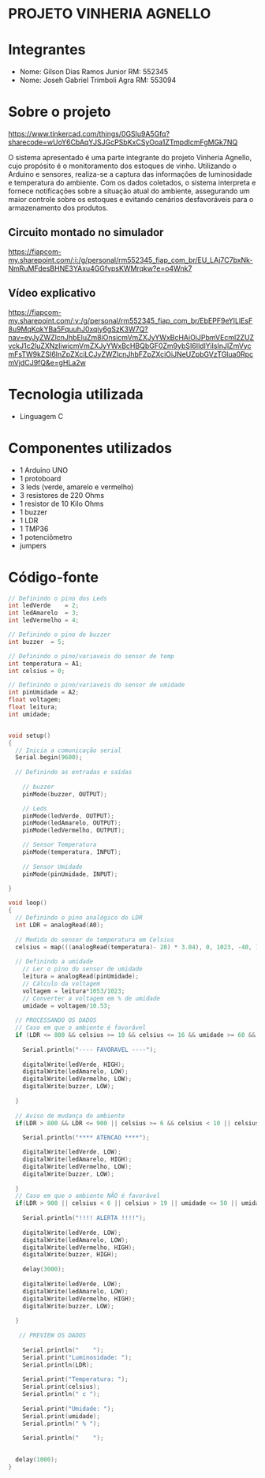 # PROJETO VINHERIA AGNELLO
# Integrantes
- Nome: Gilson Dias Ramos Junior      RM: 552345 
- Nome: Joseh Gabriel Trimboli Agra   RM: 553094

# Sobre o projeto

https://www.tinkercad.com/things/0GSlu9A5Gfq?sharecode=wUoY6CbAqYJSJGcPSbKxCSyOoa1ZTmpdIcmFgMGk7NQ

O sistema apresentado é uma parte integrante do projeto Vinheria Agnello, cujo propósito é o monitoramento dos estoques de vinho. Utilizando o Arduino e sensores, realiza-se a captura das informações de luminosidade e temperatura do ambiente. Com os dados coletados, o sistema interpreta e fornece notificações sobre a situação atual do ambiente, assegurando um maior controle sobre os estoques e evitando cenários desfavoráveis para o armazenamento dos produtos.

## Circuito montado no simulador
https://fiapcom-my.sharepoint.com/:i:/g/personal/rm552345_fiap_com_br/EU_LAj7C7bxNk-NmRuMFdesBHNE3YAxu4GGfvpsKWMrqkw?e=o4Wnk7

## Vídeo explicativo
https://fiapcom-my.sharepoint.com/:v:/g/personal/rm552345_fiap_com_br/EbEPF9eYILlEsF8u9MqKqkYBa5FquuhJ0xqiy6gSzK3W7Q?nav=eyJyZWZlcnJhbEluZm8iOnsicmVmZXJyYWxBcHAiOiJPbmVEcml2ZUZvckJ1c2luZXNzIiwicmVmZXJyYWxBcHBQbGF0Zm9ybSI6IldlYiIsInJlZmVycmFsTW9kZSI6InZpZXciLCJyZWZlcnJhbFZpZXciOiJNeUZpbGVzTGlua0RpcmVjdCJ9fQ&e=gHLa2w

# Tecnologia utilizada
- Linguagem C

# Componentes utilizados
- 1 Arduino UNO
- 1 protoboard
- 3 leds (verde, amarelo e vermelho)
- 3 resistores de 220 Ohms
- 1 resistor de 10 Kilo Ohms
- 1 buzzer
- 1 LDR
- 1 TMP36
- 1 potenciômetro
- jumpers

# Código-fonte

```c
// Definindo o pino dos Leds
int ledVerde 	= 2;
int ledAmarelo 	= 3;
int ledVermelho = 4;

// Definindo o pino do buzzer
int buzzer 	= 5;

// Definindo o pino/variaveis do sensor de temp
int temperatura = A1;
int celsius = 0;

// Definindo o pino/variaveis do sensor de umidade
int pinUmidade = A2;
float voltagem;
float leitura;
int umidade;


void setup()
{
  // Inicia a comunicação serial
  Serial.begin(9600);
  
  // Definindo as entradas e saídas
  
    // buzzer
    pinMode(buzzer, OUTPUT);

    // Leds
    pinMode(ledVerde, OUTPUT);
    pinMode(ledAmarelo, OUTPUT);
    pinMode(ledVermelho, OUTPUT);

    // Sensor Temperatura
    pinMode(temperatura, INPUT);
  
  	// Sensor Umidade 
  	pinMode(pinUmidade, INPUT);
  
}

void loop()
{
  // Definindo o pino analógico do LDR
  int LDR = analogRead(A0);
  
  // Medida do sensor de temperatura em Celsius
  celsius = map(((analogRead(temperatura)- 20) * 3.04), 0, 1023, -40, 125);
  
  // Definindo a umidade
  	// Ler o pino do sensor de umidade
    leitura = analogRead(pinUmidade);
  	// Cálculo da voltagem
  	voltagem = leitura*1053/1023;
  	// Converter a voltagem em % de umidade
  	umidade = voltagem/10.53;
  
  // PROCESSANDO OS DADOS
  // Caso em que o ambiente é favorável
  if (LDR <= 800 && celsius >= 10 && celsius <= 16 && umidade >= 60 && umidade <= 80){
    
    Serial.println("---- FAVORAVEL ----");
    
    digitalWrite(ledVerde, HIGH);
    digitalWrite(ledAmarelo, LOW);
    digitalWrite(ledVermelho, LOW);
    digitalWrite(buzzer, LOW);
    
  }
  
  // Aviso de mudança do ambiente
  if(LDR > 800 && LDR <= 900 || celsius >= 6 && celsius < 10 || celsius <= 19 && celsius > 16 || umidade < 60 && umidade > 50 || umidade > 80 && umidade < 90){
    
    Serial.println("**** ATENCAO ****");

    digitalWrite(ledVerde, LOW);
    digitalWrite(ledAmarelo, HIGH);
    digitalWrite(ledVermelho, LOW);
    digitalWrite(buzzer, LOW);
    
  }
  // Caso em que o ambiente NÃO é favorável
  if(LDR > 900 || celsius < 6 || celsius > 19 || umidade <= 50 || umidade >= 90){
    
    Serial.println("!!!! ALERTA !!!!");  
    
    digitalWrite(ledVerde, LOW);
    digitalWrite(ledAmarelo, LOW);
    digitalWrite(ledVermelho, HIGH);
    digitalWrite(buzzer, HIGH);
    
    delay(3000);
    
    digitalWrite(ledVerde, LOW);
    digitalWrite(ledAmarelo, LOW);
    digitalWrite(ledVermelho, HIGH);
    digitalWrite(buzzer, LOW);
    
  }
  
   // PREVIEW OS DADOS
      
  	Serial.println("    ");
    Serial.print("Luminosidade: ");
    Serial.println(LDR);
    
    Serial.print("Temperatura: ");
    Serial.print(celsius);
    Serial.println(" c ");
    
    Serial.print("Umidade: ");
    Serial.print(umidade);
    Serial.println(" % ");
    
    Serial.println("    ");

  
  delay(1000);
}
```
